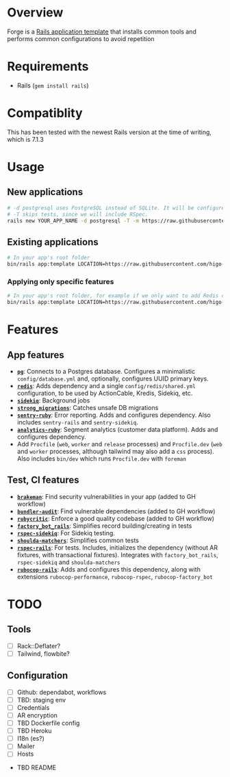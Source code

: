 # Overview

Forge is a [Rails application template](https://guides.rubyonrails.org/rails_application_templates.html) that installs common tools and performs common configurations to avoid repetition

# Requirements

- Rails (`gem install rails`)

# Compatiblity

This has been tested with the newest Rails version at the time of writing, which is 7.1.3

# Usage

## New applications

```sh
# -d postgresql uses PostgreSQL instead of SQLite. It will be configured as expected.
# -T skips tests, since we will include RSpec.
rails new YOUR_APP_NAME -d postgresql -T -m https://raw.githubusercontent.com/higo-app/forge/main/lib/template.rb
```

## Existing applications

```sh
# In your app's root folder
bin/rails app:template LOCATION=https://raw.githubusercontent.com/higo-app/forge/main/lib/template.rb
```

### Applying only specific features

```sh
# In your app's root folder, for example if we only want to add Redis config
bin/rails app:template LOCATION=https://raw.githubusercontent.com/higo-app/forge/main/lib/settings/redis.rb
```

# Features

## App features

- **[`pg`](https://github.com/ged/ruby-pg)**: Connects to a Postgres database. Configures a minimalistic `config/database.yml` and, optionally, configures UUID primary keys.
- **[`redis`](https://github.com/redis/redis-rb)**: Adds dependency and a single `config/redis/shared.yml` configuration, to be used by ActionCable, Kredis, Sidekiq, etc.
- **[`sidekiq`](https://github.com/sidekiq/sidekiq)**: Background jobs
- **[`strong_migrations`](https://github.com/ankane/strong_migrations)**: Catches unsafe DB migrations
- **[`sentry-ruby`](https://github.com/getsentry/sentry-ruby)**: Error reporting. Adds and configures dependency. Also includes `sentry-rails` and `sentry-sidekiq`.
- **[`analytics-ruby`](https://github.com/segmentio/analytics-ruby)**: Segment analytics (customer data platform). Adds and configures dependency.
- Add `Procfile` (`web`, `worker` and `release` processes) and `Procfile.dev` (`web` and `worker` processes, although tailwind may also add a `css` process). Also includes `bin/dev` which runs `Procfile.dev` with `foreman`

## Test, CI features

- **[`brakeman`](https://github.com/presidentbeef/brakeman)**: Find security vulnerabilities in your app (added to GH workflow)
- **[`bundler-audit`](https://github.com/rubysec/bundler-audit)**: Find vulnerable dependencies (added to GH workflow)
- **[`rubycritic`](https://github.com/whitesmith/rubycritic)**: Enforce a good quality codebase (added to GH workflow)
- **[`factory_bot_rails`](https://github.com/thoughtbot/factory_bot_rails)**: Simplifies record building/creating in tests
- **[`rspec-sidekiq`](https://github.com/wspurgin/rspec-sidekiq)**: For Sidekiq testing.
- **[`shoulda-matchers`](https://github.com/thoughtbot/shoulda-matchers)**: Simplifies common tests
- **[`rspec-rails`](https://github.com/rspec/rspec-rails)**: For tests. Includes, initializes the dependency (without AR fixtures, with transactional fixtures). Integrates with `factory_bot_rails`, `rspec-sidekiq` and `shoulda-matchers`
- **[`rubocop-rails`](https://github.com/rubocop/rubocop-rails)**: Adds and configures this dependency, along with extensions `rubocop-performance`, `rubocop-rspec`, `rubocop-factory_bot`

# TODO

## Tools

- [ ] Rack::Deflater?
- [ ] Tailwind, flowbite?

## Configuration

- [ ] Github: dependabot, workflows
- [ ] TBD: staging env
- [ ] Credentials
- [ ] AR encryption
- [ ] TBD Dockerfile config
- [ ] TBD Heroku
- [ ] I18n (es?)
- [ ] Mailer
- [ ] Hosts
- TBD README
